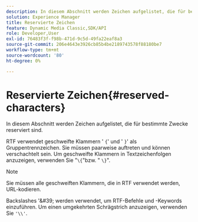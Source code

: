 ```yaml
---
description: In diesem Abschnitt werden Zeichen aufgelistet, die für bestimmte Zwecke reserviert sind.
solution: Experience Manager
title: Reservierte Zeichen
feature: Dynamic Media Classic,SDK/API
role: Developer,User
exl-id: 76483f3f-f98b-471d-9c5d-49fa22eaf8a3
source-git-commit: 206e4643e3926cb85b4be2189743578f88180be7
workflow-type: tm+mt
source-wordcount: '80'
ht-degree: 0%

---
```


# Reservierte Zeichen{#reserved-characters}

In diesem Abschnitt werden Zeichen aufgelistet, die für bestimmte Zwecke reserviert sind.

RTF verwendet geschweifte Klammern &#39; `{`&#39; und &#39; `}`&#39; als Gruppentrennzeichen. Sie müssen paarweise auftreten und können verschachtelt sein. Um geschweifte Klammern in Textzeichenfolgen anzuzeigen, verwenden Sie &quot;`\{`&quot;bzw. &quot; `\}`&quot;.

>[!NOTE]
>
>Sie müssen alle geschweiften Klammern, die in RTF verwendet werden, URL-kodieren.

Backslashes &#39;\&#39; werden verwendet, um RTF-Befehle und -Keywords einzuführen. Um einen umgekehrten Schrägstrich anzuzeigen, verwenden Sie `'\\'`.
